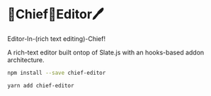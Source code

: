 
# 👔Chief🎩Editor🖊
Editor-In-(rich text editing)-Chief!

A rich-text editor built ontop of Slate.js with an hooks-based addon architecture.

```bash
npm install --save chief-editor
```
```bash
yarn add chief-editor
```